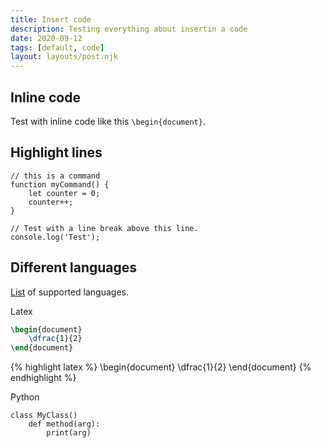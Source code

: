 ```yaml
---
title: Insert code
description: Testing everything about insertin a code
date: 2020-09-12
tags: [default, code]
layout: layouts/post.njk
---
```


## Inline code

Test with inline code like this `\begin{document}`.

## Highlight lines

``` js/2-3
// this is a command
function myCommand() {
	let counter = 0;
	counter++;
}

// Test with a line break above this line.
console.log('Test');
```

## Different languages

[List](https://prismjs.com/#languages-list) of supported languages.

Latex

``` latex
\begin{document}
    \dfrac{1}{2}
\end{document}
```

{% highlight latex %}
\begin{document}
    \dfrac{1}{2}
\end{document}
{% endhighlight %}

Python

``` python/2
class MyClass()
    def method(arg):
        print(arg)
```
